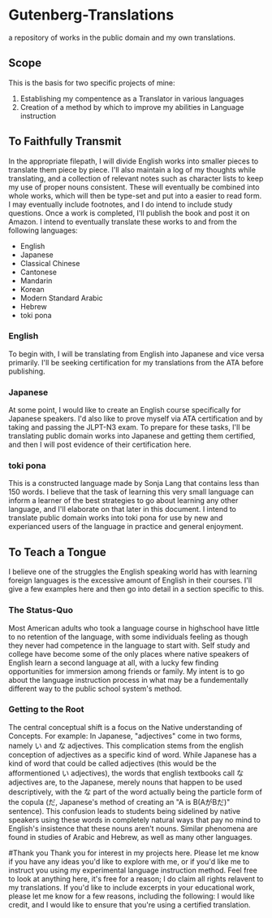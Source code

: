 # Gutenberg-Translations
a repository of works in the public domain and my own translations.

## Scope
This is the basis for two specific projects of mine:
1. Establishing my compentence as a Translator in various languages
2. Creation of a method by which to improve my abilities in Language instruction

## To Faithfully Transmit
In the appropriate filepath, I will divide English works into smaller pieces to translate them piece by piece. I'll also maintain a log of my thoughts while translating, and a collection of relevant notes such as character lists to keep my use of proper nouns consistent. These will eventually be combined into whole works, which will then be type-set and put into a easier to read form. I may eventually include footnotes, and I do intend to include study questions. Once a work is completed, I'll publish the book and post it on Amazon. I intend to eventually translate these works to and from the following languages:
- English
- Japanese
- Classical Chinese
- Cantonese
- Mandarin
- Korean
- Modern Standard Arabic
- Hebrew
- toki pona

### English
To begin with, I will be translating from English into Japanese and vice versa primarily. I'll be seeking certification for my translations from the ATA before publishing.

### Japanese
At some point, I would like to create an English course specifically for Japanese speakers. I'd also like to prove myself via ATA certification and by taking and passing the JLPT-N3 exam. To prepare for these tasks, I'll be translating public domain works into Japanese and getting them certified, and then I will post evidence of their certification here.

### toki pona
This is a constructed language made by Sonja Lang that contains less than 150 words. I believe that the task of learning this very small language can inform a learner of the best strategies to go about learning any other language, and I'll elaborate on that later in this document. I intend to translate public domain works into toki pona for use by new and experianced users of the language in practice and general enjoyment.

## To Teach a Tongue
I believe one of the struggles the English speaking world has with learning foreign languages is the excessive amount of English in their courses. I'll give a few examples here and then go into detail in a section specific to this.

### The Status-Quo
Most American adults who took a language course in highschool have little to no retention of the language, with some individuals feeling as though they never had competence in the language to start with. Self study and college have become some of the only places where native speakers of English learn a second language at all, with a lucky few finding opportunities for immersion among friends or family. My intent is to go about the language instruction process in what may be a fundementally different way to the public school system's method.

### Getting to the Root
The central conceptual shift is a focus on the Native understanding of Concepts. For example: In Japanese, "adjectives" come in two forms, namely い and な adjectives. This complication stems from the english conception of adjectives as a specific kind of word. While Japanese has a kind of word that could be called adjectives (this would be the afformentioned い adjectives), the words that english textbooks call な adjectives are, to the Japanese, merely nouns that happen to be used descriptively, with the な part of the word actually being the particle form of the copula (だ, Japanese's method of creating an "A is B(AがBだ)" sentence). This confusion leads to students being sidelined by native speakers using these words in completely natural ways that pay no mind to English's insistence that these nouns aren't nouns. Similar phenomena are found in studies of Arabic and Hebrew, as well as many other languages.

#Thank you
Thank you for interest in my projects here. Please let me know if you have any ideas you'd like to explore with me, or if you'd like me to instruct you using my experimental language instruction method. Feel free to look at anything here, it's free for a reason; I do claim all rights relavent to my translations. If you'd like to include excerpts in your educational work, please let me know for a few reasons, including the following: I would like credit, and I would like to ensure that you're using a certified translation.
